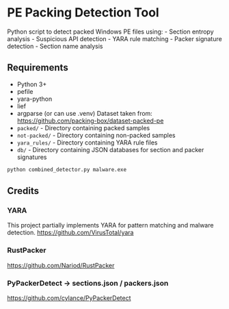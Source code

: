 # PE Packing Detection Tool

Python script to detect packed Windows PE files using: 
    - Section entropy analysis
    - Suspicious API detection
    - YARA rule matching
    - Packer signature detection
    - Section name analysis

## Requirements

- Python 3+
- pefile
- yara-python
- lief
- argparse
(or can use .venv) 
Dataset taken from: https://github.com/packing-box/dataset-packed-pe
- `packed/` - Directory containing packed samples
- `not-packed/` - Directory containing non-packed samples
- `yara_rules/` - Directory containing YARA rule files
- `db/` - Directory containing JSON databases for section and packer signatures


```bash
python combined_detector.py malware.exe
```

## Credits

### YARA
This project partially  implements YARA for pattern matching and malware detection.  https://github.com/VirusTotal/yara

### RustPacker
https://github.com/Nariod/RustPacker 

### PyPackerDetect -> sections.json / packers.json 
https://github.com/cylance/PyPackerDetect
